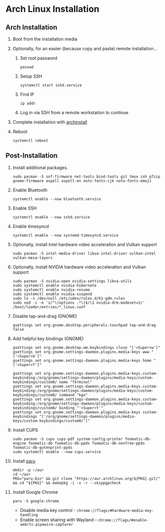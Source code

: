 # Arch Linux Installation

## Arch Installation

1. Boot from the installation media

1. Optionally, for an easier (because copy and paste) remote installation...

	1. Set root password
		```
		passwd
		```

	1. Setup SSH
		```
		systemctl start sshd.service
		```

	1. Find IP
		```
		ip addr
		```

	1. Log in via SSH from a remote workstation to continue

1. Complete installation with [archinstall](https://wiki.archlinux.org/title/archinstall)

1. Reboot
	```
	systemctl reboot
	```

## Post-Installation

1. Install additional packages.
	```
	sudo pacman -S sof-firmware net-tools bind-tools git tmux zsh p7zip gnome-firmware aspell aspell-en noto-fonts-cjk noto-fonts-emoji
	```

1. Enable Bluetooth
	```
	systemctl enable --now bluetooth.service
	```

1. Enable SSH
	```
	systemctl enable --now sshd.service
	```

1. Enable timesyncd
	```
	systemctl enable --now systemd-timesyncd.service
	```

1. Optionally, install Intel hardware video acceleration and Vulkan support
	```
	sudo pacman -S intel-media-driver libva-intel-driver vulkan-intel vulkan-mesa-layers
	```

1. Optionally, install NVIDIA hardware video acceleration and Vulkan support
	```
	sudo pacman -S nvidia-open nvidia-settings libva-utils
	sudo systemctl enable nvidia-hibernate
	sudo systemctl enable nvidia-resume
	sudo systemctl enable nvidia-suspend
	sudo ln -s /dev/null /etc/udev/rules.d/61-gdm.rules
	sudo sed -i -e 's/^\(options .*\)$/\1 nvidia-drm.modeset=1/' /boot/loader/entries/*_linux.conf
	```

1. Disable tap-and-drag (GNOME)
	```
	gsettings set org.gnome.desktop.peripherals.touchpad tap-and-drag false
	```

1. Add helpful key bindings (GNOME)
	```
	gsettings set org.gnome.desktop.wm.keybindings close "['<Super>w']"
	gsettings set org.gnome.settings-daemon.plugins.media-keys www "['<Super>b']"
	gsettings set org.gnome.settings-daemon.plugins.media-keys home "['<Super>f']"
	```

	```
	gsettings set org.gnome.settings-daemon.plugins.media-keys.custom-keybinding:/org/gnome/settings-daemon/plugins/media-keys/custom-keybindings/custom0/ name "Terminal"
	gsettings set org.gnome.settings-daemon.plugins.media-keys.custom-keybinding:/org/gnome/settings-daemon/plugins/media-keys/custom-keybindings/custom0/ command "kgx"
	gsettings set org.gnome.settings-daemon.plugins.media-keys.custom-keybinding:/org/gnome/settings-daemon/plugins/media-keys/custom-keybindings/custom0/ binding "'<Super>t'"
	gsettings set org.gnome.settings-daemon.plugins.media-keys custom-keybindings "['/org/gnome/settings-daemon/plugins/media-keys/custom-keybindings/custom0/']"
	```

1. Install CUPS
	```
	sudo pacman -S cups cups-pdf system-config-printer foomatic-db-engine foomatic-db foomatic-db-ppds foomatic-db-nonfree-ppds foomatic-db-gutenprint-ppds
	sudo systemctl enable --now cups.service
	```

1. Install [paru](https://github.com/Morganamilo/paru)
	```
	mkdir -p ~/aur
	cd ~/aur
	PKG="paru-bin" && git clone "https://aur.archlinux.org/${PKG}.git/" && cd "${PKG}" && makepkg -i -s -r --skippgpcheck
	```

1. Install Google Chrome
	```
	paru -S google-chrome
	```

	- Disable media key control - `chrome://flags/#hardware-media-key-handling`
	- Enable screen sharing with Wayland - `chrome://flags/#enable-webrtc-pipewire-capturer`

